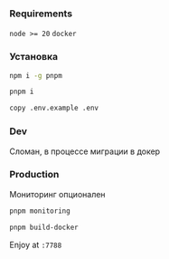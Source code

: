 ### Requirements
``node >= 20``
``docker``

### Установка
```bash
npm i -g pnpm
```
```bash
pnpm i
```
```bash
copy .env.example .env
```

### Dev 
Сломан, в процессе миграции в докер

### Production 
Мониторинг опционален
```bash
pnpm monitoring
```
```bash
pnpm build-docker
```
Enjoy at ``:7788``